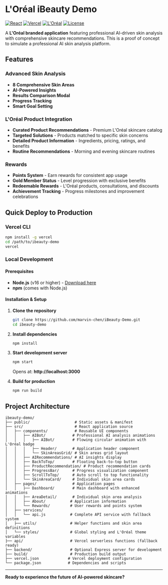 # L'Oréal iBeauty Demo 

[![React](https://img.shields.io/badge/React-18.2.0-blue.svg)](https://reactjs.org/)
[![Vercel](https://img.shields.io/badge/Vercel-Deployed-black.svg)](https://vercel.com/)
[![L'Oréal](https://img.shields.io/badge/L'Oréal-Branded-gold.svg)](#)
[![License](https://img.shields.io/badge/License-MIT-yellow.svg)](LICENSE)

A **L'Oréal branded application** featuring professional AI-driven skin analysis with comprehensive skincare recommendations. This is a proof of concept to simulate a professional AI skin analysis platform.


## Features

### Advanced Skin Analysis
- **8 Comprehensive Skin Areas** 
- **AI-Powered Insights** 
- **Results Comparison Modal** 
- **Progress Tracking** 
- **Smart Goal Setting** 

### L'Oréal Product Integration
- **Curated Product Recommendations** - Premium L'Oréal skincare catalog
- **Targeted Solutions** - Products matched to specific skin concerns
- **Detailed Product Information** - Ingredients, pricing, ratings, and benefits
- **Routine Recommendations** - Morning and evening skincare routines

### Rewards
- **Points System** - Earn rewards for consistent app usage
- **Gold Member Status** - Level progression with exclusive benefits
- **Redeemable Rewards** - L'Oréal products, consultations, and discounts
- **Achievement Tracking** - Progress milestones and improvement celebrations

## Quick Deploy to Production

### Vercel CLI
```bash
npm install -g vercel
cd /path/to/ibeauty-demo
vercel
```

### Local Development

#### Prerequisites
- **Node.js** (v16 or higher) - [Download here](https://nodejs.org/)
- **npm** (comes with Node.js)

#### Installation & Setup
1. **Clone the repository**
   ```bash
   git clone https://github.com/marvin-chen/iBeauty-Demo.git
   cd ibeauty-demo
   ```

2. **Install dependencies**
   ```bash
   npm install
   ```

3. **Start development server**
   ```bash
   npm start
   ```
   
   Opens at: **http://localhost:3000**

4. **Build for production**
   ```bash
   npm run build
   ```

## Project Architecture

```
ibeauty-demo/
├── public/                    # Static assets & manifest
├── src/                       # React application source
│   ├── components/            # Reusable UI components
│   │   ├── AIBot/            # Professional AI analysis animations
│   │   │   ├── AIBot/        # Flowing circular animation with L'Oréal badge
│   │   │   ├── Header/       # Application header component
│   │   │   └── SkinAreasGrid/ # Skin areas grid layout
│   │   ├── AIRecommendations/ # AI insights display
│   │   ├── BackToTop/        # Floating back-to-top button
│   │   ├── ProductRecommendation/ # Product recommendation cards
│   │   ├── ProgressBar/      # Progress visualization component
│   │   ├── ScrollToTop/      # Auto scroll to top functionality
│   │   └── SkinAreaCard/     # Individual skin area cards
│   ├── pages/                # Application pages
│   │   ├── Dashboard/        # Main dashboard with enhanced animations
│   │   ├── AreaDetail/       # Individual skin area analysis
│   │   ├── About/           # Application information
│   │   └── Rewards/         # User rewards and points system
│   ├── services/            
│   │   └── api.js           # Complete API service with fallback system
│   ├── utils/               # Helper functions and skin area definitions
│   └── styles/              # Global styling and L'Oréal theme variables
├── api/                     # Vercel serverless functions (fallback ready)
├── backend/                 # Optional Express server for development
├── build/                   # Production build output
├── vercel.json             # Vercel deployment configuration
└── package.json            # Dependencies and scripts
```

---

**Ready to experience the future of AI-powered skincare?** 

